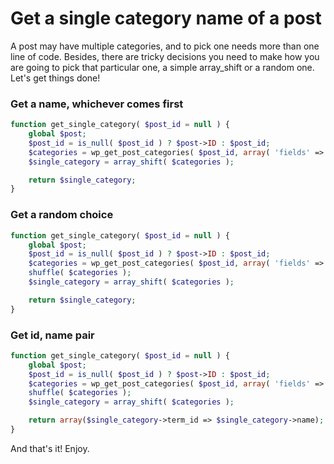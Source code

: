 # Get a single category name of a post

A post may have multiple categories, and to pick one needs more than one line of code. Besides, there are tricky decisions you need to make how you are going to pick that particular one, a simple array_shift or a random one. Let's get things done!

### Get a name, whichever comes first
```php
function get_single_category( $post_id = null ) {
    global $post;
    $post_id = is_null( $post_id ) ? $post->ID : $post_id;
    $categories = wp_get_post_categories( $post_id, array( 'fields' => 'names' ) );
    $single_category = array_shift( $categories );

    return $single_category;
}
```

### Get a random choice
```php
function get_single_category( $post_id = null ) {
    global $post;
    $post_id = is_null( $post_id ) ? $post->ID : $post_id;
    $categories = wp_get_post_categories( $post_id, array( 'fields' => 'names' ) );
    shuffle( $categories );
    $single_category = array_shift( $categories );

    return $single_category;
}
```

### Get id, name pair
```php
function get_single_category( $post_id = null ) {
    global $post;
    $post_id = is_null( $post_id ) ? $post->ID : $post_id;
    $categories = wp_get_post_categories( $post_id, array( 'fields' => 'all' ) );
    shuffle( $categories );
    $single_category = array_shift( $categories );

    return array($single_category->term_id => $single_category->name);
}
```

And that's it! Enjoy.